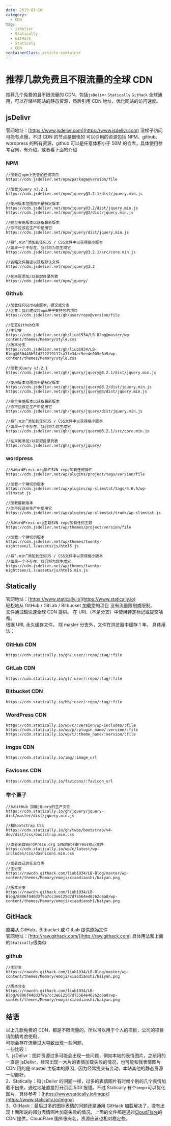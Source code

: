 ```yaml
---
date: 2019-03-16
category:
  - CDN
tag:
  - jsDelivr
  - Statically
  - GitHack
  - Staticaly
  - CDN
containerClass: article-container
---
```


# 推荐几款免费且不限流量的全球 CDN

推荐几个免费的且不限流量的 CDN，包括`jsDelivr` `Statically` `GitHack` 全球通用，可以存储些网站的静态资源，然后引用 CDN 地址，优化网站的访问速度。

<!-- more -->

## jsDelivr

官网地址：[https://www.jsdelivr.com](https://www.jsdelivr.com) 没梯子访问可能有点慢，不过 CDN 的节点是很快的 可以引用的资源包括 NPM、github、wordpress 的所有资源，github 可以是任意体积小于 50M 的仓库，具体使用参考官网，有介绍，或者看下面的介绍

### NPM

```text
//加载在npm上托管的任何项目
https://cdn.jsdelivr.net/npm/package@version/file

//加载jQuery v3.2.1
https://cdn.jsdelivr.net/npm/jquery@3.2.1/dist/jquery.min.js

//使用版本范围而不是特定版本
https://cdn.jsdelivr.net/npm/jquery@3.2/dist/jquery.min.js
https://cdn.jsdelivr.net/npm/jquery@3/dist/jquery.min.js

//完全省略版本以获取最新版本
//你不应该在生产中使用它
https://cdn.jsdelivr.net/npm/jquery/dist/jquery.min.js

//将“.min”添加到任何JS / CSS文件中以获得缩小版本
//如果一个不存在，我们将为您生成它
https://cdn.jsdelivr.net/npm/jquery@3.2.1/src/core.min.js

//省略文件路径以获取默认文件
https://cdn.jsdelivr.net/npm/jquery@3.2

//在末尾添加/以获取目录列表
https://cdn.jsdelivr.net/npm/jquery/
```

### Github

```text
//加载任何GitHub版本，提交或分支
//注意：我们建议将npm用于支持它的项目
https://cdn.jsdelivr.net/gh/user/repo@version/file

//任意Github仓库
//主分支
https://cdn.jsdelivr.net/gh/liub1934/LB-Blog@master/wp-content/themes/Memory/style.css
//版本分支
https://cdn.jsdelivr.net/gh/liub1934/LB-Blog@630440b51d272219117ca7fe34ec5ee4e005e8a9/wp-content/themes/Memory/style.css

//加载jQuery v3.2.1
https://cdn.jsdelivr.net/gh/jquery/jquery@3.2.1/dist/jquery.min.js

//使用版本范围而不是特定版本
https://cdn.jsdelivr.net/gh/jquery/jquery@3.2/dist/jquery.min.js
https://cdn.jsdelivr.net/gh/jquery/jquery@3/dist/jquery.min.js

//完全省略版本以获取最新版本
//你不应该在生产中使用它
https://cdn.jsdelivr.net/gh/jquery/jquery/dist/jquery.min.js

//将“.min”添加到任何JS / CSS文件中以获得缩小版本
//如果一个不存在，我们将为您生成它
https://cdn.jsdelivr.net/gh/jquery/jquery@3.2.1/src/core.min.js

//在末尾添加/以获取目录列表
https://cdn.jsdelivr.net/gh/jquery/jquery/
```

### wordpress

```text
//从WordPress.org插件SVN repo加载任何插件
https://cdn.jsdelivr.net/wp/plugins/project/tags/version/file

//加载一个确切的版本
https://cdn.jsdelivr.net/wp/plugins/wp-slimstat/tags/4.6.5/wp-slimstat.js

//加载最新版本
//你不应该在生产中使用它
https://cdn.jsdelivr.net/wp/plugins/wp-slimstat/trunk/wp-slimstat.js

//从WordPress.org主题SVN repo加载任何主题
https://cdn.jsdelivr.net/wp/themes/project/version/file

//加载一个确切的版本
https://cdn.jsdelivr.net/wp/themes/twenty-eightteen/1.7/assets/js/html5.js

//将“.min”添加到任何JS / CSS文件中以获得缩小版本
//如果一个不存在，我们将为您生成它
https://cdn.jsdelivr.net/wp/themes/twenty-eightteen/1.7/assets/js/html5.min.js
```

## Statically

官网地址：[https://www.statically.io](https://www.statically.io)  
轻松地从 GitHub / GitLab / Bitbucket 加载您的项目 没有流量限制或限制。  
文件通过超快速全球 CDN 提供。 在 URL（不是分支）中使用特定标记或提交哈希。  
根据 URL 永久缓存文件。 除 master 分支外，文件在浏览器中缓存 1 年。 具体用法：

### GitHub CDN

```text
https://cdn.statically.io/gh/:user/:repo/:tag/:file
```

### GitLab CDN

```text
https://cdn.statically.io/gl/:user/:repo/:tag/:file
```

### Bitbucket CDN

```text
https://cdn.statically.io/bb/:user/:repo/:tag/:file
```

### WordPress CDN

```text
https://cdn.statically.io/wp/c/:version/wp-includes/:file
https://cdn.statically.io/wp/p/:plugin_name/:version/:file
https://cdn.statically.io/wp/t/:theme_name/:version/:file
```

### Imgpx CDN

```text
https://cdn.statically.io/img/:image_url
```

### Favicons CDN

```text
https://cdn.statically.io/favicons/:favicon_url
```

### 举个栗子

```text
//从GitHub 加载jQuery的生产文件
https://cdn.statically.io/gh/jquery/jquery-dist/master/dist/jquery.min.js

//和Bootstrap CSS
https://cdn.statically.io/gh/twbs/bootstrap/v4-dev/dist/css/bootstrap.min.css

//或者来自WordPress.org SVN的WordPress核心文件
https://cdn.statically.io/wp/c/latest/wp-includes/css/dashicons.min.css

//或者自己的任意仓库
//主分支
https://rawcdn.githack.com/liub1934/LB-Blog/master/wp-content/themes/Memory/emoji/xiaodianshi/baiyan.png

//版本分支
https://rawcdn.githack.com/liub1934/LB-Blog/8806f440d3f9a7cc3e6125d7d75564e40262c6a8/wp-content/themes/Memory/emoji/xiaodianshi/baiyan.png
```

## GitHack

直接从 GitHub，Bitbucket 或 GitLab 提供原始文件  
官网地址：[http://raw.githack.com/](http://raw.githack.com) 具体用法和上面的`Statically`很类似

### github

```text
//主分支
https://rawcdn.githack.com/liub1934/LB-Blog/master/wp-content/themes/Memory/emoji/xiaodianshi/baiyan.png

//版本分支
https://rawcdn.githack.com/liub1934/LB-Blog/8806f440d3f9a7cc3e6125d7d75564e40262c6a8/wp-content/themes/Memory/emoji/xiaodianshi/baiyan.png
```

## 结语

以上几款免费的 CDN，都是不限流量的，所以可以用于个人的项目，公司的项目请酌情考虑使用，  
可能会存在流量过大导致出现一些问题。  
一些比较：  
1、jsDelivr：图片资源过多可能会出现一些问题，例如本站的表情图片，之前用的一直是 jsDelivr，经常出现一大片的表情加载失败的情况，也可能和我表情图片 CDN 用的是 master 主版本的原因，因为经常提交有变动，本站其他的静态资源一切都好。  
2、Statically：和 jsDelivr 的问题一样，过多的表情图片有时候个别的几个表情加载不出来，通过地址直接打开页面 503 报错。不过 Statically 有个`imgpx`可以优化图片，具体参考：[https://www.statically.io/imgpx](https://www.statically.io/imgpx)  
3、GitHack：最后过多的图标表情的问题还是通用 GitHack 加载解决了，没有出现上面所说的部分表情图片加载失败的情况。上面的文件都是通过[CloudFlare](https://www.cloudflare.com)的 CDN 提供，CloudFlare 国外很有名，资源应该也相对稳定些。
